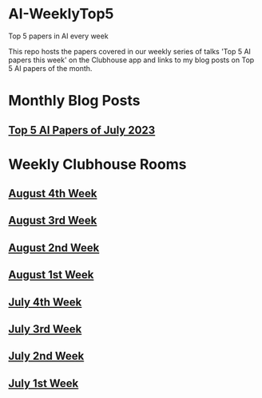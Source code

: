 # AI-WeeklyTop5
Top 5 papers in AI every week

This repo hosts the papers covered in our weekly series of talks 'Top 5 AI papers this week' on the Clubhouse app and links to my blog posts on Top 5 AI papers of the month.

# Monthly Blog Posts
## [Top 5 AI Papers of July 2023](https://learnopencv.com/top-5-ai-papers-of-july-2023/)

# Weekly Clubhouse Rooms

## [August 4th Week](https://github.com/dataplayer12/AI-WeeklyTop5/tree/main/August-4th-week)

## [August 3rd Week](https://github.com/dataplayer12/AI-WeeklyTop5/tree/main/August-3rd-week/README.md)

## [August 2nd Week](https://github.com/dataplayer12/AI-WeeklyTop5/tree/main/August-2nd-week/README.md)

## [August 1st Week](https://github.com/dataplayer12/AI-WeeklyTop5/tree/main/August-1st-week/README.md)

## [July 4th Week](https://github.com/dataplayer12/AI-WeeklyTop5/blob/main/July-4th-week/README.md)

## [July 3rd Week](https://github.com/dataplayer12/AI-WeeklyTop5/blob/main/July-3rd-week/README.md)

## [July 2nd Week](https://github.com/dataplayer12/AI-WeeklyTop5/blob/main/July-2nd-week/README.md)

## [July 1st Week](https://github.com/dataplayer12/AI-WeeklyTop5/blob/main/July-1st-week/README.md)
